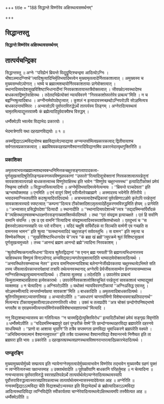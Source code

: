 +++
title = "188 सिद्धान्ते विष्णोरेव अक्षिस्थत्वसमर्थनम्"

+++


## सिद्धान्तस्तु

**सिद्धान्ते विष्णोरेव अक्षिस्थत्वसमर्थनम्**

## **तात्पर्यचन्द्रिका**

सिद्धान्तस्तु ॥ अग्नेः ‘‘परिह्येनं म्रियन्ते विद्युद्वृष्टिश्चन्द्रमा आदित्योऽग्निः । भीषाऽस्मादग्निश्चे’’त्यादिश्रुत्यादिभिर्मृतिभयादिमत्त्वेन मुख्यामृतत्वादेर्निरवकाशत्वात् । अमुख्यस्य च मुख्यसम्भवेऽयोगात् । भाष्ये च ब्रह्मात्मशब्दयोर्निरवकाशतायाः प्रागेवोक्तत्वात् । स्थानादिव्यपदेशसुखविशिष्टाभिधानादीनां निरवकाशतायास्तत्रैवोक्तत्वात् । जीवपक्षेऽनवस्थादेश्च बाधकत्वाद्विष्णुरेवाक्षिस्थः । तदेतदभिप्रेत्योक्तं न्यायविवरणे ‘‘निरवकाशोपपत्तेरेव प्राबल्य’’मिति । न च बह्वग्निश्रुत्यादिबाधः । अग्नीनामेवोपदेष्टृत्वात् । कुशलं न इत्यादावस्मच्छब्दोऽग्निपरोऽपि सोऽहमित्यत्र बाधकादन्तर्यामिपरः । अभ्यासोऽपि पूर्वापराविरुद्धेऽर्थे तात्पर्यस्य लिङ्गम् । अग्नेरादित्यस्थत्वं चामृतमित्याद्युत्तरवाक्यैः कं ब्रह्मेत्यादिपूर्ववाक्यैश्च विरुद्धम् ।

धर्म्यैक्येऽपि भवत्येव विद्याभेदः प्रकारयोः ।

भेदमात्रेणापि यथा दहरप्राणविद्ययोः ॥ १ ॥

अस्मद्विद्याऽऽत्मविद्ययोश्च ब्रह्मविद्यात्वेऽप्याद्याया अग्न्यन्तर्यामित्वप्रकारकत्वाद् द्वितीयायाश्च सर्वगतत्वप्रकारकत्वात् । ब्रह्मविषयकदहरप्राणवैश्वानरादिविद्यानामिव प्रकारभेदात्पृथगुक्तिरिति ॥

### **प्रकाशिका**

अमृतत्वाभयत्वब्रह्मात्मशब्दस्वबन्धनिमित्तकचक्षुरसङ्गत्वापादकत्व-पूर्णसुखत्वादिश्रुतिलिङ्गप्रकरणरूपविष्णुप्रापकाणां ‘‘उपपत्ते’’रित्यादिसूत्रोक्तानां निरवकाशत्वात्परहेतूनां सावकाशत्वात्परपक्षे बाधकसत्त्वाच्च विष्णुरेवाक्षिस्थ इति भावेन ‘‘विष्णुरेव चक्षुरन्तस्स्थ’’ इत्यादिटीकोक्तं प्रमेयं निष्कृष्य दर्शयति ॥ सिद्धान्तस्त्वित्यादिना ॥ अग्नेर्मृतिभयादिमत्त्वेनेत्यन्वयः । ‘‘म्रियन्ते पञ्चदेवता’’ इति ऋग्भाष्योक्तमाह ॥ एनमिति ॥ एनं वायुगं विष्णुं परीत्यैतरेयब्राह्मणे । अस्मादस्य भयेनेति तैत्तिरीये । भयादस्याग्निस्तपतीति कठश्रुत्यादिरादिपदार्थः । अत्राभयत्वादेश्चंद्रिकायां पूर्वपक्षिणाऽऽक्षेपे कृतेऽपि परहेतूनां सावकाशत्वस्याग्रे स्पष्टत्वात् ‘‘कम्पना’’दित्यत्र टीकोक्तदिशाऽमृतत्वादेर्हेतूकरणमविरुद्धमिति ज्ञेयम् ॥ प्रागेवेति ॥ ‘‘अभ्यासात् प्रसिद्धोपदेशा’’दित्यादौ ॥ स्थानादीति ॥ ‘‘स्थानादिव्यपदेशाच्चे’’त्यत्र ‘‘तद्यदस्मिन्सर्पिर्वोदकं वे’’त्यक्षिस्थपुरुषसम्बन्धादक्ष्णोरसङ्गाख्यशक्तिर्व्यपदिश्यते । तथा ‘‘एतं संयद्वाम इत्याचक्षते । एतं हि सर्वाणि वामानि संयन्ति । एष उ एव वामनि’’रित्यादिना संयद्वामत्वादिस्वरूपशक्तिश्चोच्यते । एतदुभयं च ‘‘स ईशस्सोऽसपत्नस्सहरिः परः परो वरीयान् । यदिदं चक्षुषि सर्पिर्वोदकं वा सिञ्चति वर्त्मनी एव गच्छति स वामनस्स भामन’’ इति श्रुत्या ‘‘यत्स्थानत्वादिदं चक्षुरसङ्गं सर्ववस्तुभिः । स वामन’’ इति स्मृत्या च विष्ण्वेकनिष्ठम् । ‘‘सुखविशिष्टाभिधानादेव चे’’त्यत्र ‘‘कं ब्रह्म खं ब्रह्मे’’त्युपक्रमे श्रुतं विशिष्टसुखत्वं पूर्णसुखत्वमुच्यते । तच्च ‘‘आनन्दं ब्रह्मण आनन्दो ब्रह्मे’’त्यादिना निरवकाशम् ।

‘‘श्रुतोपनिषत्कगत्यभिधाना’’दित्यत्र श्रुतैतद्विद्यानां ‘‘स एनान् ब्रह्म गमयती’’ति ब्रह्मगत्यभिधानात्तस्य चाक्षिस्थस्य विष्णुत्वं विनाऽयोगाद् अन्यविद्ययाऽन्यगतेरयुक्तत्वादिति भाष्यादावेवोक्तत्वादित्यर्थः । ‘‘अनवस्थितेरसम्भवाच्च नेतर’’ इत्यत्र वामनिभामन्यादिशब्द बलेनाग्नेर्जीवप्रेरकतया चक्षुस्स्थत्वेऽभिमते सति तस्य जीवत्वात्प्रेरकान्तरापेक्षायां तत्रापि तथेत्यनवस्थानाद् अग्नेरपि प्रेर्यजीवत्वसाम्येन प्रेरणस्यासम्भवाच्च नाग्निरक्षिस्थइत्युच्यमानत्वादित्यर्थः । टीकाया मूलमाह ॥ तदेतदिति ॥ उपपत्तेरेव प्राबल्यं किमुतात्मशब्दसहिताया इत्येवकारार्थः । उपपत्तेर्निरवकाशत्वोक्तिसूचितं परहेतूनां सावकाशत्वं भाष्याद्युक्तं व्यक्तमाह ॥ न चेत्यादिना ॥ अग्निपरोऽपीति ॥ यथोक्तं न्यायविवरणटीकायां ‘‘अग्निःप्रसिद्ध एवास्तु । सोऽहमस्मीत्यादि त्वन्तर्याम्यपेक्षया सावकाश’’मिति ॥ बाधकादिति ॥ अमृतत्वादिबाधकादित्यर्थः । श्रुतिगतिमुक्त्वाऽभ्यासगतिमाह ॥ अभ्यासोऽपीति ॥ ‘‘अवधारणं चान्तर्यामिणो विशेषाभावमात्रप्रतिपादनार्थ’’ मित्यन्यत्र टीकायामुक्तरीत्याऽवधारणगतिरपि ध्येया । उक्तं च तत्वप्रदीपे ‘‘अत्र चोक्तं छन्दोगोपनिषद्भाष्ये भगवतैव स एवाहमस्मीत्यन्तर्यामिणोस्सर्वविशेषाभावज्ञापनार्थ’’मित्यादि ।

ननु विद्याशब्दाभ्यासस्य का गतिरित्यतः ‘‘न चास्मद्विद्येत्युक्तिविरोध’’ इत्यादिटीकोक्तं प्रमेयं सङ्गृह्य विवृणोति ॥ धर्म्यैक्येऽपीति ॥ ‘‘यदिदमस्मिन्ब्रह्मपुरे दहरं पुण्डरीकं वेश्मे’’ति छान्दोग्यस्थदहरविद्या ब्रह्मपरेति दहरनये साधयिष्यते । ‘‘प्राणो वा आशाया भूयानि’’ति तत्रैव सप्तमगता प्राणविद्या भूमाधिकरणे ब्रह्मपरेति वक्ष्यते । ‘‘अभिविमानामात्मानं वैश्वानरमुपास्त’’ इति तत्रैव पञ्चमस्था वैश्वानरविद्या वैश्वानरनये निर्णेष्यत इति ता ब्रह्मपरा इति भावः ॥ प्रकारेति ॥ दहरहृत्पद्मस्थत्वप्राणस्थत्वविश्वनरान्तरत्वादिप्रकारभेदादित्यर्थः ।

### **पाण्डुरङ्गि**

मुख्यामुख्ययोर्मुख्ये सम्प्रत्यय इति न्यायेनाग्नेरमृतत्वादेर्मुख्यत्वाभावेन विष्णोरेव तद्भावेन मुख्यस्यैव ग्रहणं युक्तं न त्वग्नेरित्यरुच्या पक्षान्तरमाह ॥ उक्तार्थवादेति ॥ पूर्वपक्षीयाणि बाधकानि परिहर्तुमाह ॥ न चेत्यादिना ॥ नन्वभ्यासस्य पूर्वापराविरुद्धे स्वरसप्रतिपन्नेऽर्थे तात्पर्यार्थत्वेऽप्यग्नेरादित्यस्थत्वस्यापि पूर्वोत्तराविरुद्धत्वात्स्वरसप्रतिपन्नत्वाच्च तात्पर्यार्थत्वमभ्यासस्स्यादेवेत्यत आह ॥ अग्नेरिति ॥ नन्वस्मद्विद्याऽऽत्मविद्या चेति विद्याशब्दोऽभ्यस्यत इति विद्याभेदार्थं कं ब्रह्मेत्यादिकाऽऽत्मविद्या आदित्यस्थादिविद्या त्वग्निविद्येति स्वीकार्यतया चाग्नेरेवादित्यस्थत्वेऽक्षिस्थत्वमपि तस्यैवेत्यत आह ॥ धर्म्यैक्येऽपीति ॥

